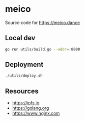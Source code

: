 # meico

Source code for https://meico.dance

## Local dev

```sh
go run utils/build.go --addr=:8080
```

## Deployment

```sh
./utils/deploy.sh
```

## Resources

* https://ipfs.io
* https://golang.org
* https://www.nginx.com